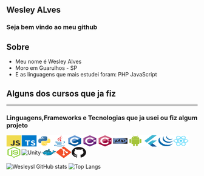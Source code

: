 ## Wesley ALves

### Seja bem vindo ao meu github

## Sobre
* Meu nome é Wesley Alves
* Moro em Guarulhos - SP
* E as linguagens que mais estudei foram: PHP JavaScript

## Alguns dos cursos que ja fiz
<hr/>

### Linguagens,Frameworks e Tecnologias que ja usei ou fiz algum projeto
<img align="center" alt="JavaScript" height="30" width="40" src="https://raw.githubusercontent.com/devicons/devicon/master/icons/javascript/javascript-original.svg"><img align="center" alt="TypeScript" height="30" width="40" src="https://raw.githubusercontent.com/devicons/devicon/master/icons/typescript/typescript-original.svg"><img align="center" alt="Python" height="30" width="40" src="https://raw.githubusercontent.com/devicons/devicon/master/icons/python/python-original.svg"><img align="center" alt="Java" height="30" width="40" src="https://raw.githubusercontent.com/devicons/devicon/master/icons/java/java-original.svg"><img align="center" alt="C" height="30" width="40" src="https://raw.githubusercontent.com/devicons/devicon/master/icons/c/c-original.svg"><img align="center" alt="CSharp" height="30" width="40" src="https://raw.githubusercontent.com/devicons/devicon/master/icons/csharp/csharp-original.svg"><img align="center" alt="Cpp" height="30" width="40" src="https://raw.githubusercontent.com/devicons/devicon/master/icons/cplusplus/cplusplus-original.svg"><img align="center" alt="PHP" height="30" width="40" src="https://raw.githubusercontent.com/devicons/devicon/master/icons/php/php-original.svg"><img align="center" alt="Android" height="30" width="40" src="https://github.com/devicons/devicon/blob/master/icons/android/android-original.svg"><img align="center" alt="Flutter" height="30" width="40" src="https://github.com/devicons/devicon/blob/master/icons/flutter/flutter-original.svg"><img align="center" alt="JQuery" height="30" width="40" src="https://github.com/devicons/devicon/blob/master/icons/jquery/jquery-original.svg"><img align="center" alt="React" height="30" width="40" src="https://github.com/devicons/devicon/blob/master/icons/react/react-original.svg"><img align="center" alt="NodeJS" height="30" width="40" src="https://github.com/devicons/devicon/blob/master/icons/nodejs/nodejs-original.svg"><img align="center" alt="Unity" height="30" width="30" src="https://i.imgur.com/gmkTOKA.png"><img align="center" alt="Docker" height="30" width="40" src="https://github.com/devicons/devicon/blob/master/icons/docker/docker-original.svg"><img align="center" alt="Git" height="30" width="40" src="https://github.com/devicons/devicon/blob/master/icons/git/git-original.svg"><img align="center" alt="GitHub" height="30" width="40" src="https://github.com/devicons/devicon/blob/master/icons/github/github-original.svg">



![Wesleysl GitHub stats](https://github-readme-stats.vercel.app/api?username=Wesleyxl&show_icons=true&theme=midnight-purple)
![Top Langs](https://github-readme-stats.vercel.app/api/top-langs/?username=Wesleyxl&layout=compact&theme=midnight-purple)
